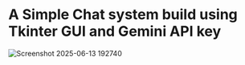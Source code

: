 # A Simple Chat system build using Tkinter GUI and Gemini API key
![Screenshot 2025-06-13 192740](https://github.com/user-attachments/assets/ce7b9196-708d-4c94-8512-20fa4d21cc45)
